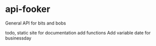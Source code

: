 # api-fooker
General API for bits and bobs


todo, static site for documentation
add functions
Add variable date for businessday
